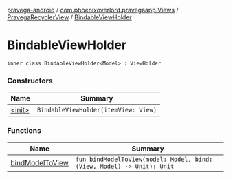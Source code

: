 [pravega-android](../../../index.md) / [com.phoenixoverlord.pravegaapp.Views](../../index.md) / [PravegaRecyclerView](../index.md) / [BindableViewHolder](./index.md)

# BindableViewHolder

`inner class BindableViewHolder<Model> : ViewHolder`

### Constructors

| Name | Summary |
|---|---|
| [&lt;init&gt;](-init-.md) | `BindableViewHolder(itemView: View)` |

### Functions

| Name | Summary |
|---|---|
| [bindModelToView](bind-model-to-view.md) | `fun bindModelToView(model: Model, bind: (View, Model) -> `[`Unit`](https://kotlinlang.org/api/latest/jvm/stdlib/kotlin/-unit/index.html)`): `[`Unit`](https://kotlinlang.org/api/latest/jvm/stdlib/kotlin/-unit/index.html) |

